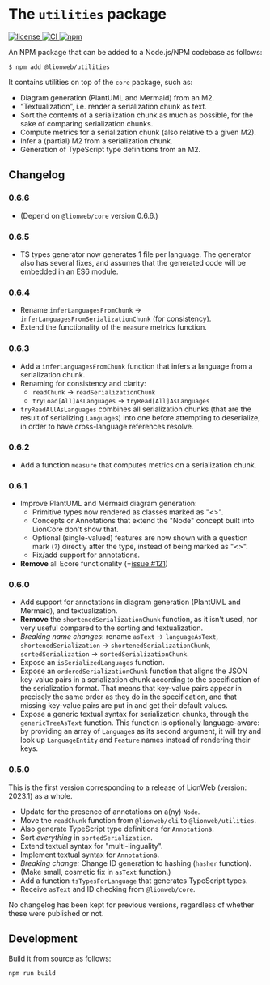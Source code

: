 # The `utilities` package

[![license](https://img.shields.io/badge/License-Apache%202.0-green.svg?style=flat)
](./LICENSE)
[![CI](https://github.com/LionWeb-io/lionweb-typescript/actions/workflows/test.yaml/badge.svg)
](https://github.com/LionWeb-io/lionweb-typescript/actions/workflows/test.yaml)
[![npm](https://img.shields.io/npm/v/%40lionweb%2Futilities?label=%40lionweb%2Futilities)
](https://www.npmjs.com/package/@lionweb/utilities)

An NPM package that can be added to a Node.js/NPM codebase as follows:

```shell
$ npm add @lionweb/utilities
```
It contains utilities on top of the `core` package, such as:

* Diagram generation (PlantUML and Mermaid) from an M2.
* “Textualization”, i.e. render a serialization chunk as text.
* Sort the contents of a serialization chunk as much as possible, for the sake of comparing serialization chunks.
* Compute metrics for a serialization chunk (also relative to a given M2).
* Infer a (partial) M2 from a serialization chunk.
* Generation of TypeScript type definitions from an M2.


## Changelog

### 0.6.6

* (Depend on `@lionweb/core` version 0.6.6.)

### 0.6.5

* TS types generator now generates 1 file per language.
  The generator also has several fixes, and assumes that the generated code will be embedded in an ES6 module.

### 0.6.4

* Rename `inferLanguagesFromChunk` &rarr; `inferLanguagesFromSerializationChunk` (for consistency).
* Extend the functionality of the `measure` metrics function.

### 0.6.3

* Add a `inferLanguagesFromChunk` function that infers a language from a serialization chunk.
* Renaming for consistency and clarity:
  * `readChunk` &rarr; `readSerializationChunk`
  * `tryLoad[All]AsLanguages` &rarr; `tryRead[All]AsLanguages`
* `tryReadAllAsLanguages` combines all serialization chunks (that are the result of serializing `Language`s) into one before attempting to deserialize, in order to have cross-language references resolve.

### 0.6.2

* Add a function `measure` that computes metrics on a serialization chunk.

### 0.6.1

* Improve PlantUML and Mermaid diagram generation:
  * Primitive types now rendered as classes marked as "<<primitive type>>".
  * Concepts or Annotations that extend the "Node" concept built into LionCore don't show that.
  * Optional (single-valued) features are now shown with a question mark (`?`) directly after the type, instead of being marked as "<<optional>>".
  * Fix/add support for annotations.
* **Remove** all Ecore functionality (=[issue #121](https://github.com/LionWeb-io/lionweb-typescript/issues/121))

### 0.6.0

* Add support for annotations in diagram generation (PlantUML and Mermaid), and textualization.
* **Remove** the `shortenedSerializationChunk` function, as it isn't used, nor very useful compared to the sorting and textualization.
* _Breaking name changes_: rename `asText` &rarr; `languageAsText`, `shortenedSerialization` &rarr; `shortenedSerializationChunk`, `sortedSerialization` &rarr; `sortedSerializationChunk`.
* Expose an `isSerializedLanguages` function.
* Expose an `orderedSerializationChunk` function that aligns the JSON key-value pairs in a serialization chunk according to the specification of the serialization format. 
    That means that key-value pairs appear in precisely the same order as they do in the specification, and that missing key-value pairs are put in and get their default values.
* Expose a generic textual syntax for serialization chunks, through the `genericTreeAsText` function.
    This function is optionally language-aware: by providing an array of `Language`s as its second argument, it will try and look up `LanguageEntity` and `Feature` names instead of rendering their keys.

### 0.5.0

This is the first version corresponding to a release of LionWeb (version: 2023.1) as a whole.

* Update for the presence of annotations on a(ny) `Node`.
* Move the `readChunk` function from `@lionweb/cli` to `@lionweb/utilities`.
* Also generate TypeScript type definitions for `Annotation`s.
* Sort _everything_ in `sortedSerialization`.
* Extend textual syntax for "multi-linguality".
* Implement textual syntax for `Annotation`s.
* _Breaking change:_ Change ID generation to hashing (`hasher` function).
* (Make small, cosmetic fix in `asText` function.)
* Add a function `tsTypesForLanguage` that generates TypeScript types.
* Receive `asText` and ID checking from `@lionweb/core`.

No changelog has been kept for previous versions, regardless of whether these were published or not.


## Development

Build it from source as follows:

```
npm run build
```

